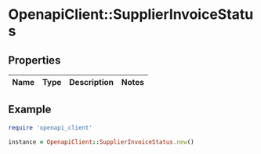 # OpenapiClient::SupplierInvoiceStatus

## Properties

| Name | Type | Description | Notes |
| ---- | ---- | ----------- | ----- |

## Example

```ruby
require 'openapi_client'

instance = OpenapiClient::SupplierInvoiceStatus.new()
```

